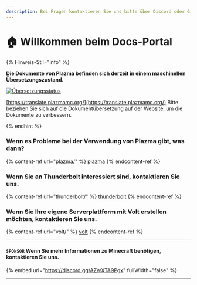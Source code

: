 ```yaml
---
description: Bei Fragen kontaktieren Sie uns bitte über Discord oder GitHub Issues.
---
```


# 🏠 Willkommen beim Docs-Portal

{% Hinweis-Stil="info" %}

**Die Dokumente von Plazma befinden sich derzeit in einem maschinellen Übersetzungszustand.**

[![Übersetzungsstatus](https://badge.plazmamc.org/internal/crowdin)](https://translate.plazmamc.org/)

[https://translate.plazmamc.org/](https://translate.plazmamc.org/) Bitte beziehen Sie sich auf die Dokumentübersetzung auf der Website, um die Dokumente zu verbessern.

{% endhint %}

### Wenn es Probleme bei der Verwendung von Plazma gibt, was dann?

{% content-ref url="plazma/" %}
[plazma](plazma/)
{% endcontent-ref %}

### Wenn Sie an Thunderbolt interessiert sind, kontaktieren Sie uns.

{% content-ref url="thunderbolt/" %}
[thunderbolt](thunderbolt/)
{% endcontent-ref %}

### Wenn Sie Ihre eigene Serverplattform mit Volt erstellen möchten, kontaktieren Sie uns.

{% content-ref url="volt/" %}
[volt](volt/)
{% endcontent-ref %}

***

#### `SPONSOR` Wenn Sie mehr Informationen zu Minecraft benötigen, kontaktieren Sie uns. <a href="#etc-1" id="etc-1"></a>

{% embed url="https://discord.gg/AZwXTA9Pgx" fullWidth="false" %}

***
